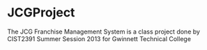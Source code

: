 JCGProject
==========


The JCG Franchise Management System is a class project done by CIST2391 Summer Session 2013 
for Gwinnett Technical College 
